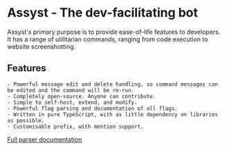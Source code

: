 # Assyst - The dev-facilitating bot
Assyst's primary purpose is to provide ease-of-life features to developers.
It has a range of utilitarian commands, ranging from code execution to website screenshotting.

## Features
    - Powerful message edit and delete handling, so command messages can be edited and the command will be re-run.
    - Completely open-source. Anyone can contribute.
    - Simple to self-host, extend, and modify.
    - Powerful flag parsing and documentation of all flags.
    - Written in pure TypeScript, with as little dependency on libraries as possible.
    - Customisable prefix, with mention support.

[Full parser documentation](https://github.com/Jacherr/Assyst-TS/blob/master/PARSER_DOCS.md)
